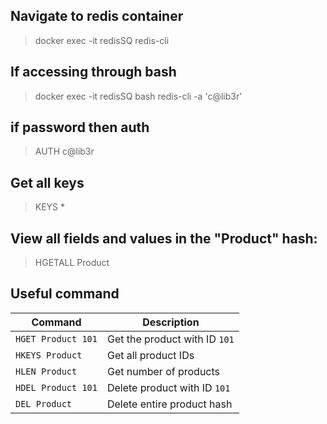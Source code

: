 ## Navigate to redis container
> docker exec -it redisSQ redis-cli

## If accessing through bash
> docker exec -it redisSQ bash
> redis-cli -a 'c@lib3r'

## if password then auth
> AUTH c@lib3r

## Get all keys
> KEYS *

##  View all fields and values in the "Product" hash:
> HGETALL Product

## Useful command
| Command            | Description                   |
| ------------------ | ----------------------------- |
| `HGET Product 101` | Get the product with ID `101` |
| `HKEYS Product`    | Get all product IDs           |
| `HLEN Product`     | Get number of products        |
| `HDEL Product 101` | Delete product with ID `101`  |
| `DEL Product`      | Delete entire product hash    |
